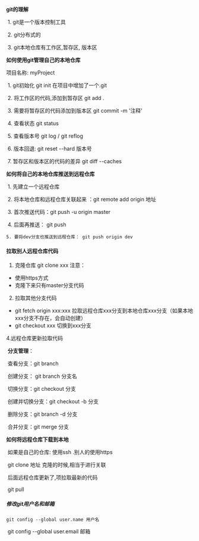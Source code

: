 **git的理解**

​    1. git是一个版本控制工具 

​    2. git分布式的 

​    3. git本地仓库有工作区,暂存区, 版本区

**如何使用git管理自己的本地仓库**

  项目名称: myProject 

​    1. git初始化 git init 在项目中增加了一个.git 

​    2. 将工作区的代码,添加到暂存区 git add . 

​    3. 需要将暂存区的代码添加到版本区 git commit -m '注释'

​    4. 查看状态 git status

​    5. 查看版本号 git log / git reflog 

​    6. 版本回退: git reset --hard 版本号 

​    7. 暂存区和版本区的代码的差异 git diff --caches

**如何将自己的本地仓库推送到远程仓库**

​    1. 先建立一个远程仓库 

​    2. 将本地仓库和远程仓库关联起来 ：git remote add origin 地址 

​    3. 首次推送代码：git push -u origin master 

​    4. 后面再推送： git push

    5. 要将dev分支也推送到远程仓库： git push origin dev



#### 拉取别人远程仓库代码

1. 克隆仓库
   git clone xxx
   注意：

- 使用https方式
- 克隆下来只有master分支代码

2. 拉取其他分支代码

- git fetch  origin xxx:xxx 拉取远程仓库xxx分支到本地仓库xxx分支（如果本地xxx分支不存在，会自动创建）
- git checkout xxx 切换到xxx分支

4.远程仓库更新拉取代码

​    **分支管理**：

​      查看分支：git branch

​      创建分支： git branch 分支名

​      切换分支：git checkout 分支

​      创建并切换分支：git checkout -b 分支

​      删除分支：git branch -d 分支

​      合并分支：git merge 分支

  **如何将远程仓库下载到本地**

​      如果是自己的仓库: 使用ssh .别人的使用https 

​      git clone 地址 克隆的时候,相当于进行关联 

​      后面远程仓库更新了,项拉取最新的代码

​      git pull 

##### 修改git用户名和邮箱

   	git config --global user.name 用户名

​	   git config --global user.email  邮箱

​		